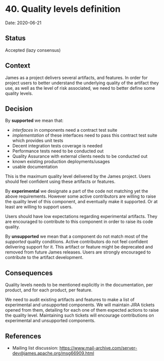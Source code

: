 # 40. Quality levels definition

Date: 2020-06-21

## Status

Accepted (lazy consensus)

## Context

James as a project delivers several artifacts, and features. In order for project users to better
understand the underlying quality of the artifact they use, as well as the level of risk associated,
we need to better define some quality levels.

## Decision

By **supported** we mean that:

 - *interfaces* in components need a contract test suite
 - *implementation* of these interfaces need to pass this contract test suite which provides unit tests
 - Decent integration tests coverage is needed
 - Performance tests need to be conducted out
 - Quality Assurance with external clients needs to be conducted out
 - known existing production deployments/usages
 - usable documentation

This is the maximum quality level delivered by the James project. Users should feel confident using these
artifacts or features.

By **experimental** we designate a part of the code not matching yet the above requirements. However some
active contributors are willing to raise the quality level of this component, and eventually make it 
supported. Or at least are willing to support users.

Users should have low expectations regarding experimental artifacts. They are encouraged to contribute to this 
component in order to raise its code quality.

By **unsupported** we mean that a component do not match most of the *supported* quality conditions. Active 
contributors do not feel confident delivering support for it. This artifact or feature might be deprecated and 
removed from future James releases. Users are strongly encouraged to contribute to the artifact development.

## Consequences

Quality levels needs to be mentioned explicitly in the documentation, per product, and for each product, per feature.

We need to audit existing artifacts and features to make a list of experimental and unsupported components. We will maintain
JIRA tickets opened from them, detailing for each one of them expected actions to raise the quality level. Maintaining such 
tickets will encourage contributions on experimental and unsupported components.

## References

 - Mailing list discussion: https://www.mail-archive.com/server-dev@james.apache.org/msg66909.html
